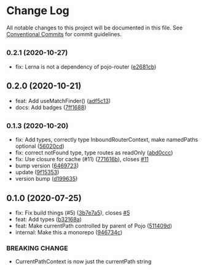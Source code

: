 # Change Log

All notable changes to this project will be documented in this file.
See [Conventional Commits](https://conventionalcommits.org) for commit guidelines.

## <small>0.2.1 (2020-10-27)</small>

* fix: Lerna is not a dependency of pojo-router ([e2681cb](https://github.com/notwillk/pojo-router/commit/e2681cb))





## 0.2.0 (2020-10-21)

* feat: Add useMatchFinder() ([adf5c13](https://github.com/notwillk/pojo-router/commit/adf5c13))
* docs: Add badges ([7ff1688](https://github.com/notwillk/pojo-router/commit/7ff1688))





## <small>0.1.3 (2020-10-20)</small>

* fix: Add types, correctly type InboundRouterContext, make namedPaths optional ([56020cd](https://github.com/notwillk/pojo-router/commit/56020cd))
* fix: correct notFound type, type routes as readOnly ([abd0ccc](https://github.com/notwillk/pojo-router/commit/abd0ccc))
* fix: Use closure for cache (#11) ([771616b](https://github.com/notwillk/pojo-router/commit/771616b)), closes [#11](https://github.com/notwillk/pojo-router/issues/11)
* bump version ([6469723](https://github.com/notwillk/pojo-router/commit/6469723))
* update ([9f15353](https://github.com/notwillk/pojo-router/commit/9f15353))
* version bump ([d199635](https://github.com/notwillk/pojo-router/commit/d199635))





## 0.1.0 (2020-07-25)

* fix: Fix build things (#5) ([3b7e7a5](https://github.com/notwillk/pojo-router/commit/3b7e7a5)), closes [#5](https://github.com/notwillk/pojo-router/issues/5)
* feat: Add types ([b32168a](https://github.com/notwillk/pojo-router/commit/b32168a))
* feat: Make currentPath controlled by parent of Pojo ([511409d](https://github.com/notwillk/pojo-router/commit/511409d))
* internal: Make this a monorepo ([946734c](https://github.com/notwillk/pojo-router/commit/946734c))


### BREAKING CHANGE

* CurrentPathContext is now just the currentPath string
